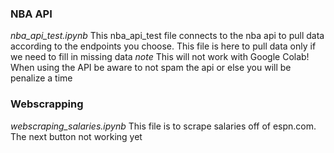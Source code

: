 ### NBA API
*nba_api_test.ipynb*
This nba_api_test file connects to the nba api to pull data according to the endpoints you choose. 
This file is here to pull data only if we need to fill in missing data
*note* This will not work with Google Colab! When using the API be aware to not spam the api or else you will be penalize a time

### Webscrapping
*webscraping_salaries.ipynb*
This file is to scrape salaries off of espn.com. 
The next button not working yet


